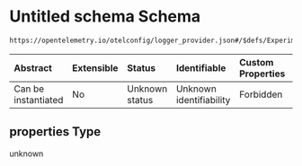 # Untitled schema Schema

```txt
https://opentelemetry.io/otelconfig/logger_provider.json#/$defs/ExperimentalLoggerConfigurator/properties
```



| Abstract            | Extensible | Status         | Identifiable            | Custom Properties | Additional Properties | Access Restrictions | Defined In                                                                       |
| :------------------ | :--------- | :------------- | :---------------------- | :---------------- | :-------------------- | :------------------ | :------------------------------------------------------------------------------- |
| Can be instantiated | No         | Unknown status | Unknown identifiability | Forbidden         | Allowed               | none                | [logger\_provider.json\*](../schema/logger_provider.json "open original schema") |

## properties Type

unknown
